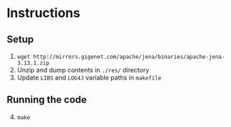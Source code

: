 # Instructions
## Setup
1. `wget http://mirrors.gigenet.com/apache/jena/binaries/apache-jena-3.13.1.zip`
2. Unzip and dump contents in `./res/` directory
3. Update `LIBS` and `LOG4J` variable paths in `makefile` 

## Running the code
4. `make` 
